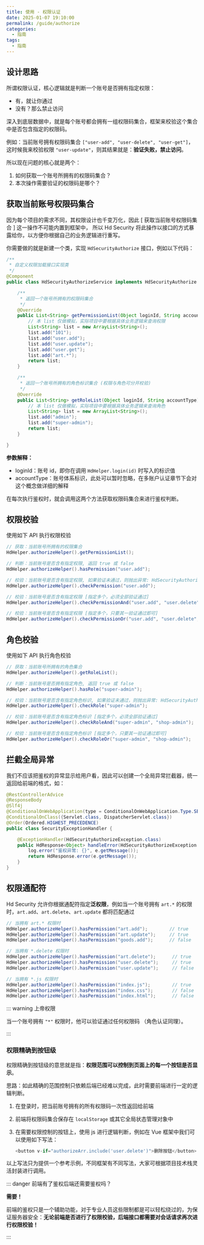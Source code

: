 ```yaml
---
title: 使用 - 权限认证
date: 2025-01-07 19:10:00
permalink: /guide/authorize
categories:
  - 指南
tags:
  - 指南
---
```


## 设计思路

所谓权限认证，核心逻辑就是判断一个账号是否拥有指定权限：

- 有，就让你通过
- 没有？那么禁止访问

深入到底层数据中，就是每个账号都会拥有一组权限码集合，框架来校验这个集合中是否包含指定的权限码。

例如：当前账号拥有权限码集合 `["user-add", "user-delete", "user-get"]`，这时候我来校验权限 `"user-update"`，则其结果就是：**验证失败，禁止访问**。

所以现在问题的核心就是两个：

1. 如何获取一个账号所拥有的权限码集合？
2. 本次操作需要验证的权限码是哪个？

## 获取当前账号权限码集合

因为每个项目的需求不同，其权限设计也千变万化，因此 [ 获取当前账号权限码集合 ] 这一操作不可能内置到框架中， 所以 Hd Security 将此操作以接口的方式暴露给你，以方便你根据自己的业务逻辑进行重写。

你需要做的就是新建一个类，实现 `HdSecurityAuthorize` 接口，例如以下代码：

```java
/**
 * 自定义权限加载接口实现类
 */
@Component
public class HdSecurityAuthorizeService implements HdSecurityAuthorize {

    /**
     * 返回一个账号所拥有的权限码集合
     */
    @Override
    public List<String> getPermissionList(Object loginId, String accountType) {
        // 本 list 仅做模拟，实际项目中要根据具体业务逻辑来查询权限
        List<String> list = new ArrayList<String>();
        list.add("101");
        list.add("user.add");
        list.add("user.update");
        list.add("user.get");
        list.add("art.*");
        return list;
    }

    /**
     * 返回一个账号所拥有的角色标识集合 (权限与角色可分开校验)
     */
    @Override
    public List<String> getRoleList(Object loginId, String accountType) {
        // 本 list 仅做模拟，实际项目中要根据具体业务逻辑来查询角色
        List<String> list = new ArrayList<String>();
        list.add("admin");
        list.add("super-admin");
        return list;
    }

}
```

**参数解释：**

- loginId：账号 id，即你在调用 `HdHelper.login(id)` 时写入的标识值
- accountType：账号体系标识，此处可以暂时忽略，在多账户认证章节下会对这个概念做详细的解释

在每次执行鉴权时，就会调用这两个方法获取权限码集合来进行鉴权判断。

## 权限校验

使用如下 API 执行权限校验

```java
// 获取：当前账号所拥有的权限集合
HdHelper.authorizeHelper().getPermissionList();

// 判断：当前账号是否含有指定权限, 返回 true 或 false
HdHelper.authorizeHelper().hasPermission("user.add");

// 校验：当前账号是否含有指定权限, 如果验证未通过，则抛出异常: HdSecurityAuthorizeException
HdHelper.authorizeHelper().checkPermission("user.add");

// 校验：当前账号是否含有指定权限 [指定多个，必须全部验证通过]
HdHelper.authorizeHelper().checkPermissionAnd("user.add", "user.delete", "user.get");

// 校验：当前账号是否含有指定权限 [指定多个，只要其一验证通过即可]
HdHelper.authorizeHelper().checkPermissionOr("user.add", "user.delete", "user.get");
```

## 角色校验

使用如下 API 执行角色校验

```java
// 获取：当前账号所拥有的角色集合
HdHelper.authorizeHelper().getRoleList();

// 判断：当前账号是否拥有指定角色, 返回 true 或 false
HdHelper.authorizeHelper().hasRole("super-admin");

// 校验：当前账号是否含有指定角色标识, 如果验证未通过，则抛出异常: HdSecurityAuthorizeException
HdHelper.authorizeHelper().checkRole("super-admin");

// 校验：当前账号是否含有指定角色标识 [指定多个，必须全部验证通过]
HdHelper.authorizeHelper().checkRoleAnd("super-admin", "shop-admin");

// 校验：当前账号是否含有指定角色标识 [指定多个，只要其一验证通过即可]
HdHelper.authorizeHelper().checkRoleOr("super-admin", "shop-admin");
```

## 拦截全局异常

我们不应该把鉴权的异常显示给用户看，因此可以创建一个全局异常拦截器，统一返回给前端的格式，如：

```java
@RestControllerAdvice
@ResponseBody
@Slf4j
@ConditionalOnWebApplication(type = ConditionalOnWebApplication.Type.SERVLET)
@ConditionalOnClass({Servlet.class, DispatcherServlet.class})
@Order(Ordered.HIGHEST_PRECEDENCE)
public class SecurityExceptionHandler {

    @ExceptionHandler(HdSecurityAuthorizeException.class)
    public HdResponse<Object> handleError(HdSecurityAuthorizeException e) {
        log.error("鉴权异常: {}", e.getMessage());
        return HdResponse.error(e.getMessage());
    }
}
```

## 权限通配符

Hd Security 允许你根据通配符指定**泛权限**，例如当一个账号拥有 `art.*` 的权限时，`art.add`、`art.delete`、`art.update` 都将匹配通过

```java
// 当拥有 art.* 权限时
HdHelper.authorizeHelper().hasPermission("art.add");        // true
HdHelper.authorizeHelper().hasPermission("art.update");     // true
HdHelper.authorizeHelper().hasPermission("goods.add");      // false

// 当拥有 *.delete 权限时
HdHelper.authorizeHelper().hasPermission("art.delete");      // true
HdHelper.authorizeHelper().hasPermission("user.delete");     // true
HdHelper.authorizeHelper().hasPermission("user.update");     // false

// 当拥有 *.js 权限时
HdHelper.authorizeHelper().hasPermission("index.js");        // true
HdHelper.authorizeHelper().hasPermission("index.css");       // false
HdHelper.authorizeHelper().hasPermission("index.html");      // false

```

::: warning 上帝权限

当一个账号拥有 `"*"` 权限时，他可以验证通过任何权限码 （角色认证同理）。

:::

### 权限精确到按钮级

权限精确到按钮级的意思就是指：**权限范围可以控制到页面上的每一个按钮是否显示**。

思路：如此精确的范围控制只依赖后端已经难以完成，此时需要前端进行一定的逻辑判断。

1. 在登录时，把当前账号拥有的所有权限码一次性返回给前端

2. 前端将权限码集合保存在 `localStorage` 或其它全局状态管理对象中

3. 在需要权限控制的按钮上，使用 js 进行逻辑判断，例如在 Vue 框架中我们可以使用如下写法：

   ```js
   <button v-if="authorizeArr.include('user.delete')">删除按钮</button>
   ```

以上写法只为提供一个参考示例，不同框架有不同写法，大家可根据项目技术栈灵活封装进行调用。

::: danger 前端有了鉴权后端还需要鉴权吗？

**需要！**

前端的鉴权只是一个辅助功能，对于专业人员这些限制都是可以轻松绕过的，为保证服务器安全：**无论前端是否进行了权限校验，后端接口都需要对会话请求再次进行权限校验！**

:::
